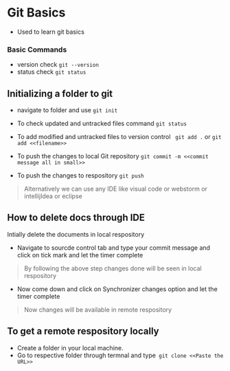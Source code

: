 # Git Basics
- Used to learn git basics

### Basic Commands
- version check ``` git --version ```
- status check ``` git status ```

## Initializing a folder to git
- navigate to folder and use ``` git init ```

- To check updated and untracked files command ```git status```
- To add  modified and untracked files to version control ``` git add .``` or ``` git add <<filename>> ```
- To push the changes to local Git repository
```git commit -m <<commit message all in small>>```
- To push the changes to respository ```git push```

> Alternatively we can use any IDE like visual code or webstorm or intellijIdea or eclipse
## How to delete docs through IDE ##
Intially delete the documents in local respository
* Navigate to sourcde control tab and type your commit message  and click on tick mark and let the timer complete
> By following the above step changes done will be seen in local respository
* Now come down and click on Synchronizer changes option and let the timer complete
> Now changes will be available in remote respository
## To get a remote respository locally
* Create a folder in your local machine.
* Go to respective folder through termnal and type``` git clone <<Paste the URL>>```
